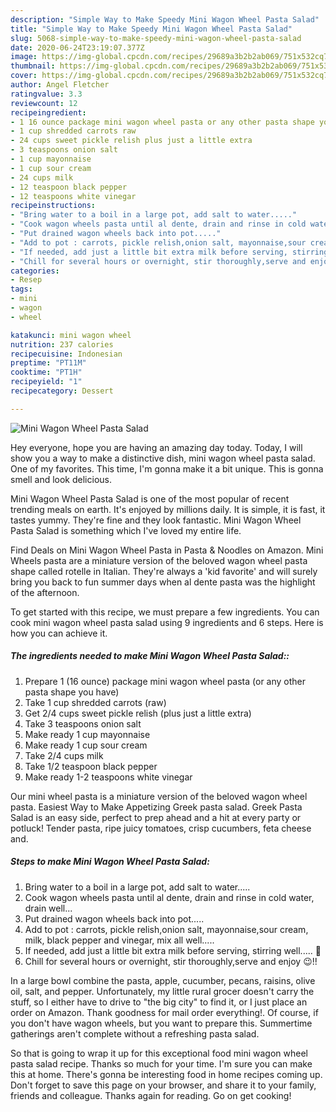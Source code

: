 ```yaml
---
description: "Simple Way to Make Speedy Mini Wagon Wheel Pasta Salad"
title: "Simple Way to Make Speedy Mini Wagon Wheel Pasta Salad"
slug: 5068-simple-way-to-make-speedy-mini-wagon-wheel-pasta-salad
date: 2020-06-24T23:19:07.377Z
image: https://img-global.cpcdn.com/recipes/29689a3b2b2ab069/751x532cq70/mini-wagon-wheel-pasta-salad-recipe-main-photo.jpg
thumbnail: https://img-global.cpcdn.com/recipes/29689a3b2b2ab069/751x532cq70/mini-wagon-wheel-pasta-salad-recipe-main-photo.jpg
cover: https://img-global.cpcdn.com/recipes/29689a3b2b2ab069/751x532cq70/mini-wagon-wheel-pasta-salad-recipe-main-photo.jpg
author: Angel Fletcher
ratingvalue: 3.3
reviewcount: 12
recipeingredient:
- 1 16 ounce package mini wagon wheel pasta or any other pasta shape you have
- 1 cup shredded carrots raw
- 24 cups sweet pickle relish plus just a little extra
- 3 teaspoons onion salt
- 1 cup mayonnaise
- 1 cup sour cream
- 24 cups milk
- 12 teaspoon black pepper
- 12 teaspoons white vinegar
recipeinstructions:
- "Bring water to a boil in a large pot, add salt to water....."
- "Cook wagon wheels pasta until al dente, drain and rinse in cold water, drain well..."
- "Put drained wagon wheels back into pot....."
- "Add to pot : carrots, pickle relish,onion salt, mayonnaise,sour cream, milk, black pepper and vinegar, mix all well....."
- "If needed, add just a little bit extra milk before serving, stirring well..... 🙂"
- "Chill for several hours or overnight, stir thoroughly,serve and enjoy 😉!!"
categories:
- Resep
tags:
- mini
- wagon
- wheel

katakunci: mini wagon wheel
nutrition: 237 calories
recipecuisine: Indonesian
preptime: "PT11M"
cooktime: "PT1H"
recipeyield: "1"
recipecategory: Dessert

---
```



![Mini Wagon Wheel Pasta Salad](https://img-global.cpcdn.com/recipes/29689a3b2b2ab069/751x532cq70/mini-wagon-wheel-pasta-salad-recipe-main-photo.jpg)

Hey everyone, hope you are having an amazing day today. Today, I will show you a way to make a distinctive dish, mini wagon wheel pasta salad. One of my favorites. This time, I'm gonna make it a bit unique. This is gonna smell and look delicious.

Mini Wagon Wheel Pasta Salad is one of the most popular of recent trending meals on earth. It's enjoyed by millions daily. It is simple, it is fast, it tastes yummy. They're fine and they look fantastic. Mini Wagon Wheel Pasta Salad is something which I've loved my entire life.

Find Deals on Mini Wagon Wheel Pasta in Pasta &amp; Noodles on Amazon. Mini Wheels pasta are a miniature version of the beloved wagon wheel pasta shape called rotelle in Italian. They&#39;re always a &#39;kid favorite&#39; and will surely bring you back to fun summer days when al dente pasta was the highlight of the afternoon.


To get started with this recipe, we must prepare a few ingredients. You can cook mini wagon wheel pasta salad using 9 ingredients and 6 steps. Here is how you can achieve it.

##### The ingredients needed to make Mini Wagon Wheel Pasta Salad::

1. Prepare 1 (16 ounce) package mini wagon wheel pasta (or any other pasta shape you have)
1. Take 1 cup shredded carrots (raw)
1. Get 2/4 cups sweet pickle relish (plus just a little extra)
1. Take 3 teaspoons onion salt
1. Make ready 1 cup mayonnaise
1. Make ready 1 cup sour cream
1. Take 2/4 cups milk
1. Take 1/2 teaspoon black pepper
1. Make ready 1-2 teaspoons white vinegar


Our mini wheel pasta is a miniature version of the beloved wagon wheel pasta. Easiest Way to Make Appetizing Greek pasta salad. Greek Pasta Salad is an easy side, perfect to prep ahead and a hit at every party or potluck! Tender pasta, ripe juicy tomatoes, crisp cucumbers, feta cheese and. 

##### Steps to make Mini Wagon Wheel Pasta Salad:

1. Bring water to a boil in a large pot, add salt to water.....
1. Cook wagon wheels pasta until al dente, drain and rinse in cold water, drain well...
1. Put drained wagon wheels back into pot.....
1. Add to pot : carrots, pickle relish,onion salt, mayonnaise,sour cream, milk, black pepper and vinegar, mix all well.....
1. If needed, add just a little bit extra milk before serving, stirring well..... 🙂
1. Chill for several hours or overnight, stir thoroughly,serve and enjoy 😉!!


In a large bowl combine the pasta, apple, cucumber, pecans, raisins, olive oil, salt, and pepper. Unfortunately, my little rural grocer doesn&#39;t carry the stuff, so I either have to drive to &#34;the big city&#34; to find it, or I just place an order on Amazon. Thank goodness for mail order everything!. Of course, if you don&#39;t have wagon wheels, but you want to prepare this. Summertime gatherings aren&#39;t complete without a refreshing pasta salad. 

So that is going to wrap it up for this exceptional food mini wagon wheel pasta salad recipe. Thanks so much for your time. I'm sure you can make this at home. There's gonna be interesting food in home recipes coming up. Don't forget to save this page on your browser, and share it to your family, friends and colleague. Thanks again for reading. Go on get cooking!

